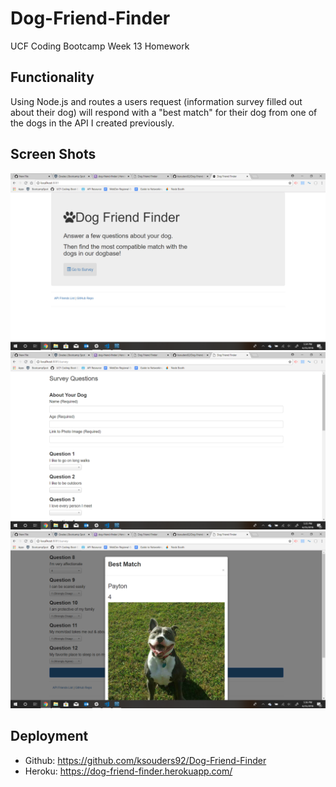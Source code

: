 # Dog-Friend-Finder
UCF Coding Bootcamp Week 13 Homework

## Functionality
Using Node.js and routes a users request (information survey filled out about their dog) will respond with a "best match" for their dog from 
one of the dogs in the API I created previously.

## Screen Shots
![homepage](app/public/images/homepage.png)
![surveypage](app/public/images/surveypage.png)
![bestmatch](app/public/images/bestmatch.png)
## Deployment
* Github: https://github.com/ksouders92/Dog-Friend-Finder
* Heroku: https://dog-friend-finder.herokuapp.com/

